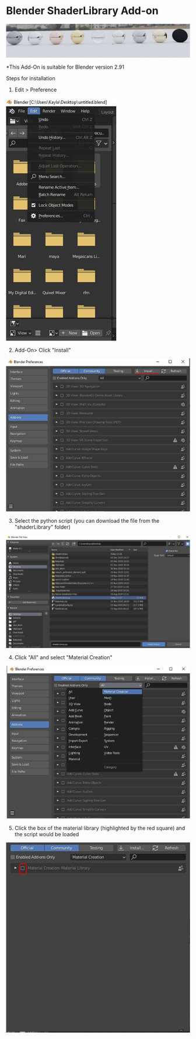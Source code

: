 # Blender ShaderLibrary Add-on

![alt text](https://github.com/moonyuet/ShaderLibraryBlendAdd-on/blob/main/shaderLibrary/shaderLibraryCapture.jpg?raw=true)


*This Add-On is suitable for Blender version 2.91

Steps for installation

1. Edit > Preference

![alt text](https://github.com/moonyuet/ShaderLibraryBlendAdd-on/blob/main/shaderLibrary/Step1.JPG?raw=true)


2. Add-On> Click "Install"

![alt text](https://github.com/moonyuet/ShaderLibraryBlendAdd-on/blob/main/shaderLibrary/Step2.JPG?raw=true)


3. Select the python script (you can download the file from the "shaderLibrary" folder)

![alt text](https://github.com/moonyuet/ShaderLibraryBlendAdd-on/blob/main/shaderLibrary/Step2.2.JPG?raw=true)


4. Click "All" and select "Material Creation"

![alt text](https://github.com/moonyuet/ShaderLibraryBlendAdd-on/blob/main/shaderLibrary/Step3.JPG?raw=true)


5. Click the box of the material library (highlighted by the red square) and the script would be loaded 

![alt text](https://github.com/moonyuet/ShaderLibraryBlendAdd-on/blob/main/shaderLibrary/Step4.JPG?raw=true)

